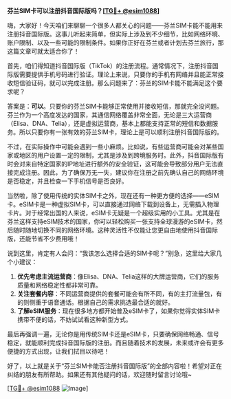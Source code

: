 **芬兰SIM卡可以注册抖音国际版吗？[[TG💪+ @esim1088](https://t.me/s/esim1088)]**

嗨，大家好！今天咱们来聊聊一个很多人都关心的问题——芬兰SIM卡能不能用来注册抖音国际版。这事儿听起来简单，但实际上涉及到不少细节，比如网络环境、账户限制、以及一些可能的限制条件。如果你正好在芬兰或者计划去芬兰旅行，那这篇文章可就太适合你了！

首先，咱们得知道抖音国际版（TikTok）的注册流程。通常情况下，注册抖音国际版需要提供手机号码进行验证。理论上来说，只要你的手机有网络并且能正常接收短信验证码，就可以完成注册。那么问题来了：芬兰的SIM卡能不能满足这个要求呢？

答案是：**可以**。只要你的芬兰SIM卡能够正常使用并接收短信，那就完全没问题。芬兰作为一个高度发达的国家，其通信网络覆盖非常全面，无论是三大运营商（Elisa、DNA、Telia），还是虚拟运营商，基本上都能支持正常的短信和数据服务。所以只要你有一张有效的芬兰SIM卡，理论上是可以顺利注册抖音国际版的。

不过，在实际操作中可能会遇到一些小麻烦。比如说，有些运营商可能会对某些国家或地区的用户设置一定的限制，尤其是涉及到跨境服务时。此外，抖音国际版有时会对来自特定国家的IP地址进行额外的安全验证，这可能会导致部分用户无法直接完成注册。因此，为了确保万无一失，建议你在注册之前先确认自己的网络环境是否稳定，并且检查一下手机信号是否良好。

当然啦，除了使用传统的实体SIM卡之外，现在还有一种更方便的选择——eSIM卡。eSIM卡是一种虚拟SIM卡，可以直接通过网络下载到设备上，无需插入物理卡片。对于经常出国的人来说，eSIM卡无疑是一个超级实用的小工具。尤其是在芬兰这样支持eSIM技术的国家，你可以轻松购买一张支持全球漫游的eSIM卡，然后随时随地切换不同的网络环境。这种灵活性不仅能让您更自由地使用抖音国际版，还能节省不少费用哦！

说到这里，肯定有人会问：“我该怎么选择合适的SIM卡呢？”别急，这里给大家几个小建议：

1. **优先考虑主流运营商**：像Elisa、DNA、Telia这样的大牌运营商，它们的服务质量和网络稳定性都非常可靠。
2. **关注套餐内容**：不同运营商提供的套餐可能会有所不同，有的主打流量包，有的则侧重于语音通话。根据自己的需求挑选最合适的就好。
3. **了解eSIM服务**：现在很多地方都开始普及eSIM卡了，如果你觉得实体SIM卡携带不便的话，不妨试试看这种新型方式。

最后再强调一遍，无论你是用传统SIM卡还是eSIM卡，只要确保网络畅通、信号稳定，就能顺利完成抖音国际版的注册。而且随着技术的发展，未来或许会有更多便捷的方式出现，让我们拭目以待吧！

好了，以上就是关于“芬兰SIM卡能否注册抖音国际版”的全部内容啦！希望对正在纠结的朋友有所帮助。如果还有其他疑问的话，欢迎随时留言讨论哦~

[[TG💪+ @esim1088](https://t.me/s/esim1088) ![Image](https://i.postimg.cc/4NQfJmqS/Snipaste-2025-05-13-00-14-12.png)]